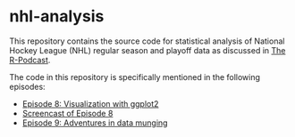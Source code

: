 nhl-analysis
==============

This repository contains the source code for statistical analysis of National Hockey League (NHL) regular season and playoff data as discussed in [The R-Podcast](http://www.r-podcast.org).  

The code in this repository is specifically mentioned in the following episodes:
 * [Episode 8: Visualization with ggplot2](http://www.r-podcast.org/the-r-podcast-episode-8-visualization-with-ggplot2/)
 * [Screencast of Episode 8](http://www.r-podcast.org/the-r-podcast-screencast-2-visualization-with-ggplot2/)
 * [Episode 9: Adventures in data munging](http://www.r-podcast.org/the-r-podcast-episode-9-adventures-in-data-munging-part-1/)